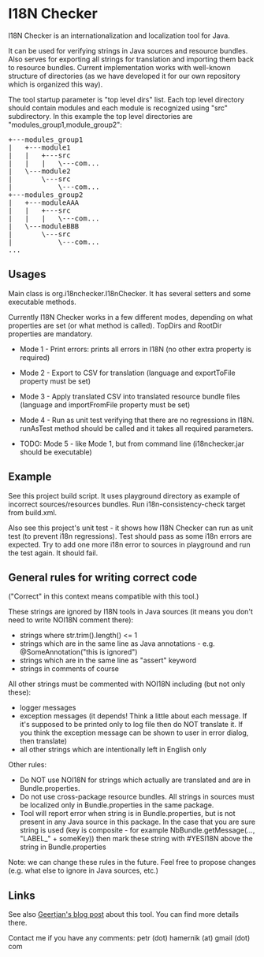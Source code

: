 I18N Checker
============

I18N Checker is an internationalization and localization tool for Java.

It can be used for verifying strings in Java sources and resource bundles.
Also serves for exporting all strings for translation and importing them back to resource bundles.
Current implementation works with well-known structure of directories (as we have developed
it for our own repository which is organized this way). 

The tool startup parameter is "top level dirs" list. Each top level directory
should contain modules and each module is recognized using "src" subdirectory.
In this example the top level directories are "modules_group1,module_group2":
<pre>
+---modules_group1
|   +---module1
|   |   +---src
|   |   |   \---com...
|   \---module2
|       \---src
|           \---com...
+---modules_group2
|   +---moduleAAA
|   |   +---src
|   |   |   \---com...
|   \---moduleBBB
|       \---src
|           \---com...
...
</pre>

Usages
------

Main class is org.i18nchecker.I18nChecker. It has several setters and some executable methods.

Currently I18N Checker works in a few different modes, depending on what properties are set
(or what method is called). TopDirs and RootDir properties are mandatory.

* Mode 1 - Print errors: prints all errors in I18N (no other extra property is required)

* Mode 2 - Export to CSV for translation (language and exportToFile property must be set)

* Mode 3 - Apply translated CSV into translated resource bundle files (language and importFromFile property must be set)

* Mode 4 - Run as unit test verifying that there are no regressions in I18N. runAsTest method should be called and it takes all required parameters.

* TODO: Mode 5 - like Mode 1, but from command line (i18nchecker.jar should be executable)

Example
-------
See this project build script. It uses playground directory as example of incorrect sources/resources bundles.
Run i18n-consistency-check target from build.xml.

Also see this project's unit test - it shows how I18N Checker can run as unit test (to prevent i18n regressions).
Test should pass as some i18n errors are expected. Try to add one more i18n error to sources in playground
and run the test again. It should fail.

General rules for writing correct code
--------------------------------------
("Correct" in this context means compatible with this tool.)

These strings are ignored by I18N tools in Java sources (it means you don't need to write NOI18N comment there):

* strings where str.trim().length() <= 1
* strings which are in the same line as Java annotations - e.g. @SomeAnnotation("this is ignored")
* strings which are in the same line as "assert" keyword
* strings in comments of course

All other strings must be commented with NOI18N including (but not only these):

* logger messages
* exception messages (it depends! Think a little about each message. If it's supposed to be printed only to log file then do NOT translate it. If you think the exception message can be shown to user in error dialog, then translate)
* all other strings which are intentionally left in English only

Other rules:

* Do NOT use NOI18N for strings which actually are translated and are in Bundle.properties.
* Do not use cross-package resource bundles. All strings in sources must be localized only in Bundle.properties in the same package.
* Tool will report error when string is in Bundle.properties, but is not present in any Java source in this package. In the case that you are sure string is used (key is composite - for example NbBundle.getMessage(..., "LABEL_" + someKey)) then mark these string with #YESI18N above the string in Bundle.properties

Note: we can change these rules in the future. Feel free to propose changes (e.g. what else to ignore in Java sources, etc.)

Links
-----
See also [Geertjan's blog post][1] about this tool. You can find more details there.

Contact me if you have any comments: petr (dot) hamernik (at) gmail (dot) com

[1]: http://blogs.sun.com/geertjan/entry/i18nchecker
